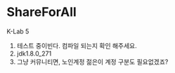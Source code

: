 # ShareForAll
K-Lab 5

1. 테스트 중이빈다. 컴파일 되는지 확인 해주세요.
2. jdk1.8.0_271
3. 그냥 커뮤니티면, 노인계정 젊은이 계정 구분도 필요없겠죠?
